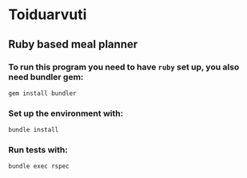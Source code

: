 # Toiduarvuti

## Ruby based meal planner

### To run this program you need to have `ruby` set up, you also need bundler gem:

`gem install bundler`

### Set up the environment with:

`bundle install`

### Run tests with:

`bundle exec rspec`
